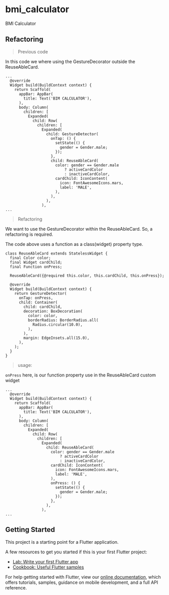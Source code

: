 # bmi_calculator

BMI Calculator

## Refactoring

> Previous code

In this code we where using the GestureDecorator outside the ReuseAbleCard.

```
...
  @override
  Widget build(BuildContext context) {
    return Scaffold(
      appBar: AppBar(
        title: Text('BIM CALCULATOR'),
      ),
      body: Column(
        children: [
          Expanded(
            child: Row(
              children: [
                Expanded(
                  child: GestureDetector(
                    onTap: () {
                      setState(() {
                        gender = Gender.male;
                      });
                    },
                    child: ReuseAbleCard(
                      color: gender == Gender.male
                          ? activeCardColor
                          : inactiveCardColor,
                      cardChild: IconContent(
                        icon: FontAwesomeIcons.mars,
                        label: 'MALE',
                      ),
                    ),
                  ),
                ),
...
```

> Refactoring

We want to use the GestureDecorator within the ReuseAbleCard. So, a refactoring is required.

The code above uses a function as a class(widget) property type.

```
class ReuseAbleCard extends StatelessWidget {
  final Color color;
  final Widget cardChild;
  final Function onPress;

  ReuseAbleCard({@required this.color, this.cardChild, this.onPress});

  @override
  Widget build(BuildContext context) {
    return GestureDetector(
      onTap: onPress,
      child: Container(
        child: cardChild,
        decoration: BoxDecoration(
          color: color,
          borderRadius: BorderRadius.all(
            Radius.circular(10.0),
          ),
        ),
        margin: EdgeInsets.all(15.0),
      ),
    );
  }
}
```


> usage:

`onPress` here, is our function property use in the ReuseAbleCard custom widget

```
...
  @override
  Widget build(BuildContext context) {
    return Scaffold(
      appBar: AppBar(
        title: Text('BIM CALCULATOR'),
      ),
      body: Column(
        children: [
          Expanded(
            child: Row(
              children: [
                Expanded(
                  child: ReuseAbleCard(
                    color: gender == Gender.male
                        ? activeCardColor
                        : inactiveCardColor,
                    cardChild: IconContent(
                      icon: FontAwesomeIcons.mars,
                      label: 'MALE',
                    ),
                    onPress: () {
                      setState(() {
                        gender = Gender.male;
                      });
                    },
                  ),
                ),
...

```

## Getting Started

This project is a starting point for a Flutter application.

A few resources to get you started if this is your first Flutter project:

- [Lab: Write your first Flutter app](https://flutter.dev/docs/get-started/codelab)
- [Cookbook: Useful Flutter samples](https://flutter.dev/docs/cookbook)

For help getting started with Flutter, view our
[online documentation](https://flutter.dev/docs), which offers tutorials,
samples, guidance on mobile development, and a full API reference.
